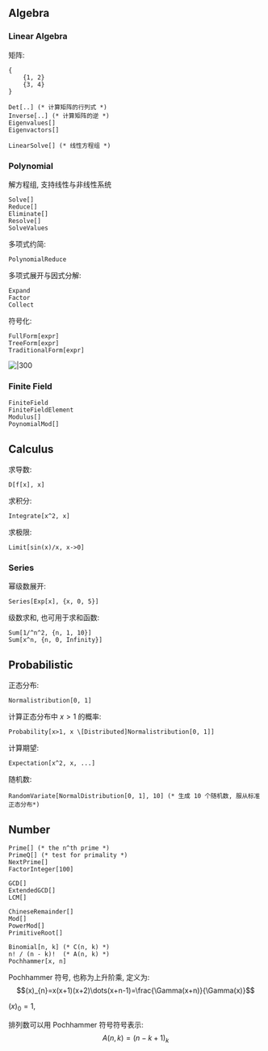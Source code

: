 ## Algebra

### Linear Algebra

矩阵:
```wolfram
{
	{1, 2}
	{3, 4}
}
```

```wolfram
Det[..] (* 计算矩阵的行列式 *)
Inverse[..] (* 计算矩阵的逆 *)
Eigenvalues[]
Eigenvactors[]

LinearSolve[] (* 线性方程组 *)
```

### Polynomial

解方程组, 支持线性与非线性系统
```wolfram
Solve[]
Reduce[]
Eliminate[] 
Resolve[]
SolveValues
```

多项式约简:
```wolfram
PolynomialReduce

```

多项式展开与因式分解:
```wolfram
Expand
Factor
Collect
```

符号化:
```wolfram
FullForm[expr]
TreeForm[expr]
TraditionalForm[expr]
```
![|300](../../../attach/Pasted%20image%2020240502130906.png)

### Finite Field

```wolfram
FiniteField
FiniteFieldElement
Modulus[]
PoynomialMod[]

```

## Calculus

求导数:

```wolfram
D[f[x], x]
```

求积分:

```wolfram
Integrate[x^2, x]
```

求极限:

```wolfram
Limit[sin(x)/x, x->0]
```

### Series

幂级数展开:

```wolfram
Series[Exp[x], {x, 0, 5}]
```

级数求和, 也可用于求和函数:

```wolfram
Sum[1/^n^2, {n, 1, 10}]
Sum[x^n, {n, 0, Infinity}]
```

## Probabilistic

正态分布:

```wolfram
Normalistribution[0, 1]
```

计算正态分布中 $x>1$ 的概率:
```wolfram
Probability[x>1, x \[Distributed]Normalistribution[0, 1]]
```

计算期望:
```wolfram
Expectation[x^2, x, ...]
```

随机数:
```wolfram
RandomVariate[NormalDistribution[0, 1], 10] (* 生成 10 个随机数, 服从标准正态分布*)
```

## Number

```wolfram
Prime[] (* the n^th prime *)
PrimeQ[] (* test for primality *)
NextPrime[]
FactorInteger[100]

GCD[]
ExtendedGCD[]
LCM[]

ChineseRemainder[]
Mod[]
PowerMod[]
PrimitiveRoot[]

Binomial[n, k] (* C(n, k) *)
n! / (n - k)!  (* A(n, k) *)
Pochhammer[x, n]
```

Pochhammer 符号, 也称为上升阶乘, 定义为: $$(x)_{n}=x(x+1)(x+2)\dots(x+n-1)=\frac{\Gamma(x+n)}{\Gamma(x)}$$

$(x)_{0}=1$, 

排列数可以用 Pochhammer 符号符号表示: $$A(n,k)=(n-k+1)_{k}$$